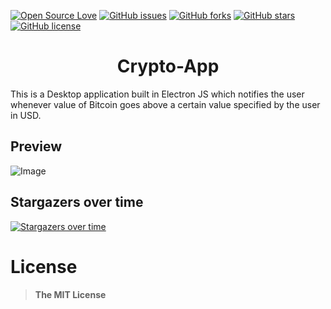 [![Open Source Love](https://badges.frapsoft.com/os/v1/open-source.svg?v=103)](https://github.com/ellerbrock/open-source-badges/) [![GitHub issues](https://img.shields.io/github/issues/jamesgeorge007/Crypto-App.svg)](https://github.com/jamesgeorge007/Crypto-App/issues)  [![GitHub forks](https://img.shields.io/github/forks/jamesgeorge007/Crypto-App.svg)](https://github.com/jamesgeorge007/Crypto-App/network)  [![GitHub stars](https://img.shields.io/github/stars/jamesgeorge007/Crypto-App.svg)](https://github.com/jamesgeorge007/Crypto-App/stargazers) [![GitHub license](https://img.shields.io/github/license/jamesgeorge007/Crypto-App.svg)](https://github.com/jamesgeorge007/Crypto-App/blob/master/LICENSE)

<h1 align="center"> Crypto-App </h1>

This is a Desktop application built in Electron JS which notifies the user whenever value of Bitcoin goes above a certain value specified by the user in USD.

## Preview

![Image](https://github.com/jamesgeorge007/Crypto-App-in-Electron-JS/blob/master/src/assets/preview/main_window.JPG)

## Stargazers over time

[![Stargazers over time](https://starcharts.herokuapp.com/jamesgeorge007/Crypto-App.svg)](https://starcharts.herokuapp.com/jamesgeorge007/Crypto-App)

# License

> **The MIT License**

